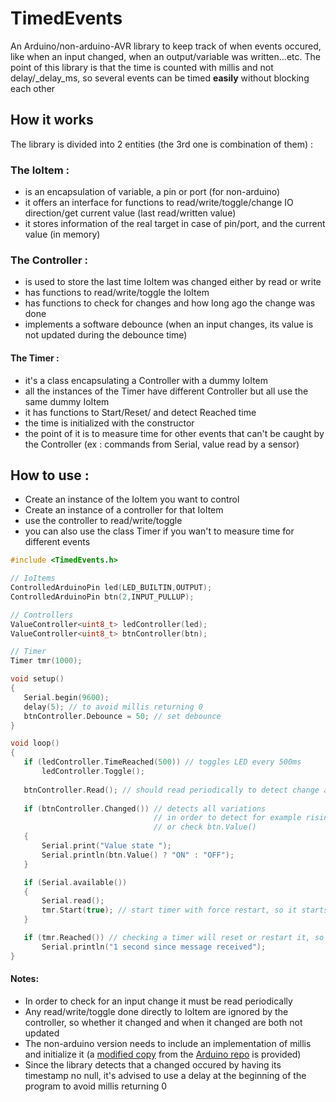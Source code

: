 # TimedEvents
An Arduino/non-arduino-AVR library to keep track of when events occured, like when an input changed, when an output/variable was written...etc.
The point of this library is that the time is counted with millis and not delay/_delay_ms, so several events can be timed **easily** without blocking each other


## How it works
The library is divided into 2 entities (the 3rd one is combination of them) : 
### The IoItem :
 * is an encapsulation of variable, a pin or port (for non-arduino)
 * it offers an interface for functions to read/write/toggle/change IO direction/get current value (last read/written value)
 * it stores information of the real target in case of pin/port, and the current value (in memory)
 
### The Controller : 
 * is used to store the last time IoItem was changed either by read or write
 * has functions to read/write/toggle the IoItem
 * has functions to check for changes and how long ago the change was done
 * implements a software debounce (when an input changes, its value is not updated during the debounce time)

#### The Timer :
 * it's a class encapsulating a Controller with a dummy IoItem
 * all the instances of the Timer have different Controller but all use the same dummy IoItem
 * it has functions to Start/Reset/ and detect Reached time
 * the time is initialized with the constructor
 * the point of it is to measure time for other events that can't be caught by the Controller (ex : commands from Serial, value read by a sensor)
 
## How to use :
 * Create an instance of the IoItem you want to control
 * Create an instance of a controller for that IoItem
 * use the controller to read/write/toggle
 * you can also use the class Timer if you wan't to measure time for different events
 ``` C++
 #include <TimedEvents.h>
 
 // IoItems
 ControlledArduinoPin led(LED_BUILTIN,OUTPUT);
 ControlledArduinoPin btn(2,INPUT_PULLUP);
 
 // Controllers
 ValueController<uint8_t> ledController(led);
 ValueController<uint8_t> btnController(btn);

// Timer
 Timer tmr(1000);
 
 void setup()
 {
    Serial.begin(9600);
    delay(5); // to avoid millis returning 0
    btnController.Debounce = 50; // set debounce
 }
 
 void loop()
 {
    if (ledController.TimeReached(500)) // toggles LED every 500ms
        ledController.Toggle();
        
    btnController.Read(); // should read periodically to detect change and save when happened
    
    if (btnController.Changed()) // detects all variations
                                 // in order to detect for example rising edge only include btnController.Read in the condition 
                                 // or check btn.Value()
    {
        Serial.print("Value state ");
        Serial.println(btn.Value() ? "ON" : "OFF");
    }

    if (Serial.available())
    {
        Serial.read();
        tmr.Start(true); // start timer with force restart, so it starts counting when the last characeter of the message is received
    }

    if (tmr.Reached()) // checking a timer will reset or restart it, so in order to use this information further it should be saved
        Serial.println("1 second since message received");
 } 
 ```
 
#### Notes:
 * In order to check for an input change it must be read periodically
 * Any read/write/toggle done directly to IoItem are ignored by the controller, so whether it changed and when it changed are both not updated
 * The non-arduino version needs to include an implementation of millis and initialize it (a [modified copy][millis] from the [Arduino repo][millis-repo] is provided)
 * Since the library detects that a changed occured by having its timestamp no null, it's advised to use a delay at the beginning of the program to avoid millis returning 0

[millis]: AVR/millis.h
[millis-repo]: https://github.com/zkemble/millis/blob/master/arduino/millis/millis.cpp
